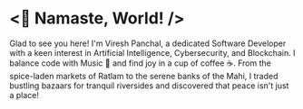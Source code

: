 # <👋 Namaste, World! />

Glad to see you here! I'm Viresh Panchal, a dedicated Software Developer with a keen interest in Artificial Intelligence, Cybersecurity, and Blockchain. I balance code with Music 🎵 and find joy in a cup of coffee ☕. From the spice-laden markets of Ratlam to the serene banks of the Mahi, I traded bustling bazaars for tranquil riversides and discovered that peace isn't just a place!
